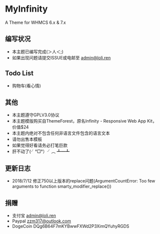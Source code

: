 # MyInfinity
A Theme for WHMCS 6.x & 7.x

## 编写状况
* 本主题已编写完成(＞人＜;)
* 如果出现问题请提交ISSUE或电邮至 admin@loli.ren

## Todo List
* 购物车(看心情)

## 其他
* 本主题遵守GPLV3.0协议
* 本主题模版购买自ThemeForest，原名Infinity - Responsive Web App Kit，价值$24
* 本主题内绝对不包含任何非语言文件包含的语言文本
* 请勿出售本模板
* 如果觉得好看请务必打笔巨款
* 肝不动了(╯°□°）╯︵ ┻━┻

## 更新日志
* 2018/7/12 修正750以上版本的replace问题(ArgumentCountError: Too few arguments to function smarty_modifier_replace())

## 捐赠
* 支付宝    admin@loli.ren
* Paypal   zzm317@outlook.com
* DogeCoin DQg6B64F7mKYBwwFXWd2P3XimQYuhyRGDS